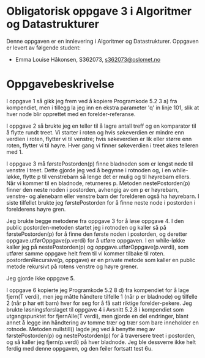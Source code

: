 # Obligatorisk oppgave 3 i Algoritmer og Datastrukturer

Denne oppgaven er en innlevering i Algoritmer og Datastrukturer. 
Oppgaven er levert av følgende student:
* Emma Louise Håkonsen, S362073, s362073@oslomet.no


# Oppgavebeskrivelse

I oppgave 1 så gikk jeg frem ved å kopiere Programkode 5.2 3 a) fra kompendiet, men i tillegg la jeg inn en ekstra 
parameter 'q' in linje 101, slik at hver node blir opprettet med en forelder-referanse.

I oppgave 2 så brukte jeg en teller til å lagre antall treff og en komparator til å flytte rundt treet. Vi starter i 
roten og hvis søkeverdien er mindre enn verdien i roten, flytter vi til venstre; hvis søkeverdien er lik eller større enn
roten, flytter vi til høyre. Hver gang vi finner søkeverdien i treet økes telleren med 1.

I oppgave 3 må førstePostorden(p) finne bladnoden som er lengst nede til venstre i treet. Dette gjorde jeg ved å begynne 
i rotnoden og, i en while-løkke, flytte p til venstrebarn så lenge det er mulig og til høyrebarn ellers. Når vi kommer til 
en bladnode, returneres p. Metoden nestePostorden(p) finner den neste noden i postorden, avhengig av om p er høyrebarn, 
venstre- og alenebarn eller venstre barn der forelderen også ha høyrebarn. I siste tilfellet brukte jeg førstePostorden
for å finne neste node i postorden i forelderens høyre gren.

Jeg brukte begge metodene fra oppgave 3 for å løse oppgave 4. I den public postorden-metoden startet jeg i rotnoden og
kaller så på førstePostorden(p) for å finne den første noden i postorden, og deretter oppgave.utførOppgave(p.verdi) for å
utføre oppgaven. I en while-løkke kaller jeg på nestePostorden(p) og oppgave.utførOppgave(p.verdi), som utfører samme 
oppgave helt frem til vi kommer tilbake til roten. postordenRecursive(p, oppgave) er en private metode som kaller en public  
metode rekursivt på rotens venstre og høyre grener.

Jeg gjorde ikke oppgave 5.

I oppgave 6 kopierte jeg Programkode 5.2 8 d) fra kompendiet for å lage fjern(T verdi), men jeg måtte håndtere tilfelle
1 (når p er bladnode) og tilfelle 2 (når p har ett barn) hver for seg for å få satt riktige forelder-pekere. Jeg brukte
løsningsforslaget til oppgave 4 i Avsnitt 5.2.8 i kompendiet som utgangspunktet for fjernAlle(T verdi), men gjorde en del 
endringer, blant annet å legge inn håndtering av tomme trær og trær som bare inneholder en rotnode. Metoden nullstill()
lagde jeg ved å benytte meg av førstePostorden(p) og nestePostorden(p) for å traversere treet i postorden, og så kaller 
jeg fjern(p.verdi) på hver bladnode.
Jeg ble dessverre ikke helt ferdig med denne oppgaven, og den feiler fortsatt test 6u.

